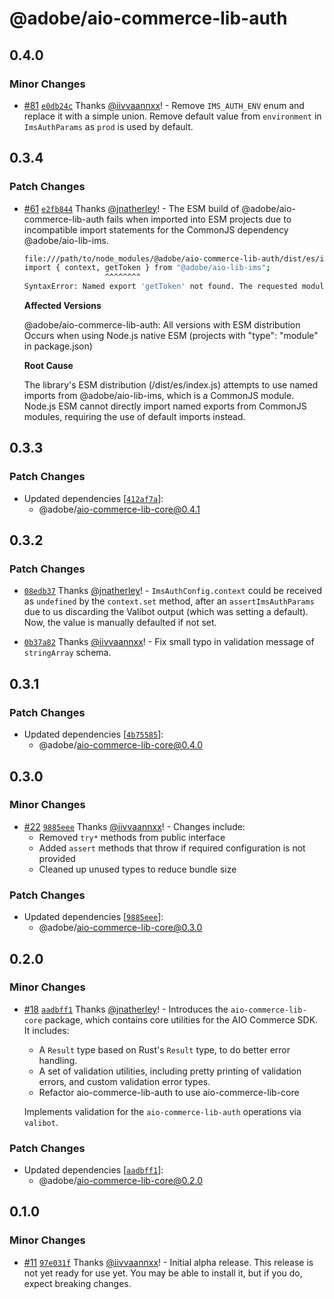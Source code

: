 # @adobe/aio-commerce-lib-auth

## 0.4.0

### Minor Changes

- [#81](https://github.com/adobe/aio-commerce-sdk/pull/81) [`e0db24c`](https://github.com/adobe/aio-commerce-sdk/commit/e0db24c04aed9a6df72e80d5395aa41374570b6a) Thanks [@iivvaannxx](https://github.com/iivvaannxx)! - Remove `IMS_AUTH_ENV` enum and replace it with a simple union. Remove default value from `environment` in `ImsAuthParams` as `prod` is used by default.

## 0.3.4

### Patch Changes

- [#61](https://github.com/adobe/aio-commerce-sdk/pull/61) [`e2fb844`](https://github.com/adobe/aio-commerce-sdk/commit/e2fb8441fc1c3394bf2b197932bdc368511ab0ea) Thanks [@jnatherley](https://github.com/jnatherley)! - The ESM build of @adobe/aio-commerce-lib-auth fails when imported into ESM projects due to incompatible import statements for the CommonJS dependency @adobe/aio-lib-ims.

  ```bash
  file:///path/to/node_modules/@adobe/aio-commerce-lib-auth/dist/es/index.js:15
  import { context, getToken } from "@adobe/aio-lib-ims";
                    ^^^^^^^^
  SyntaxError: Named export 'getToken' not found. The requested module '@adobe/aio-lib-ims' is a CommonJS module, which may not support all module.exports as named exports.
  ```

  **Affected Versions**

  @adobe/aio-commerce-lib-auth: All versions with ESM distribution
  Occurs when using Node.js native ESM (projects with "type": "module" in package.json)

  **Root Cause**

  The library's ESM distribution (/dist/es/index.js) attempts to use named imports from @adobe/aio-lib-ims, which is a CommonJS module. Node.js ESM cannot directly import named exports from CommonJS modules, requiring the use of default imports instead.

## 0.3.3

### Patch Changes

- Updated dependencies [[`412af7a`](https://github.com/adobe/aio-commerce-sdk/commit/412af7a0b0a40f24b6fddafc7de76807de800724)]:
  - @adobe/aio-commerce-lib-core@0.4.1

## 0.3.2

### Patch Changes

- [`08edb37`](https://github.com/adobe/aio-commerce-sdk/commit/08edb372c6b1a97ffed26d5f84b1c189bd6bd330) Thanks [@jnatherley](https://github.com/jnatherley)! - `ImsAuthConfig.context` could be received as `undefined` by the `context.set` method, after an `assertImsAuthParams` due to us discarding the Valibot output (which was setting a default). Now, the value is manually defaulted if not set.

- [`0b37a82`](https://github.com/adobe/aio-commerce-sdk/commit/0b37a821f3a7d8c8acd1d2bb16e12b55a5ec7c71) Thanks [@iivvaannxx](https://github.com/iivvaannxx)! - Fix small typo in validation message of `stringArray` schema.

## 0.3.1

### Patch Changes

- Updated dependencies [[`4b75585`](https://github.com/adobe/aio-commerce-sdk/commit/4b75585c0d27bd472de3277be5ddaf6a977664de)]:
  - @adobe/aio-commerce-lib-core@0.4.0

## 0.3.0

### Minor Changes

- [#22](https://github.com/adobe/aio-commerce-sdk/pull/22) [`9885eee`](https://github.com/adobe/aio-commerce-sdk/commit/9885eee5849ba7939b2067d3357e677beced3774) Thanks [@iivvaannxx](https://github.com/iivvaannxx)! - Changes include:
  - Removed `try*` methods from public interface
  - Added `assert` methods that throw if required configuration is not provided
  - Cleaned up unused types to reduce bundle size

### Patch Changes

- Updated dependencies [[`9885eee`](https://github.com/adobe/aio-commerce-sdk/commit/9885eee5849ba7939b2067d3357e677beced3774)]:
  - @adobe/aio-commerce-lib-core@0.3.0

## 0.2.0

### Minor Changes

- [#18](https://github.com/adobe/aio-commerce-sdk/pull/18) [`aadbff1`](https://github.com/adobe/aio-commerce-sdk/commit/aadbff1acd08120f9d5cb8db4e3c849f552d8c79) Thanks [@jnatherley](https://github.com/jnatherley)! - Introduces the `aio-commerce-lib-core` package, which contains core utilities for the AIO Commerce SDK. It includes:
  - A `Result` type based on Rust's `Result` type, to do better error handling.
  - A set of validation utilities, including pretty printing of validation errors, and custom validation error types.
  - Refactor aio-commerce-lib-auth to use aio-commerce-lib-core

  Implements validation for the `aio-commerce-lib-auth` operations via `valibot`.

### Patch Changes

- Updated dependencies [[`aadbff1`](https://github.com/adobe/aio-commerce-sdk/commit/aadbff1acd08120f9d5cb8db4e3c849f552d8c79)]:
  - @adobe/aio-commerce-lib-core@0.2.0

## 0.1.0

### Minor Changes

- [#11](https://github.com/adobe/aio-commerce-sdk/pull/11) [`97e031f`](https://github.com/adobe/aio-commerce-sdk/commit/97e031ffc19d882293653c5bbbb0210a6d0199b2) Thanks [@iivvaannxx](https://github.com/iivvaannxx)! - Initial alpha release. This release is not yet ready for use yet. You may be able to install it, but if you do, expect breaking changes.
